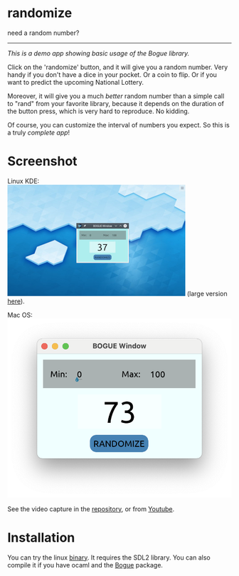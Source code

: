 # randomize
need a random number?

-------------------------------------------------------------------------------

_This is a demo app showing basic usage of the Bogue library._

Click on the 'randomize' button, and it will give you a random
number. Very handy if you don't have a dice in your pocket. Or a coin
to flip. Or if you want to predict the upcoming National Lottery.

Moreover, it will give you a much *better* random number than a simple
call to "rand" from your favorite library, because it depends on the
duration of the button press, which is very hard to reproduce. No
kidding.

Of course, you can customize the interval of numbers you expect. So
this is a truly *complete app*!

# Screenshot

Linux KDE:  
![Screenshot linux](https://github.com/sanette/randomize/blob/master/Screenshot_20190702_131806s.jpg) (large version [here](https://github.com/sanette/randomize/blob/master/Screenshot_20190702_131806.jpg)).

Mac OS:  
![Screenshot macos](https://github.com/sanette/randomize/blob/master/Capture%20d%E2%80%99e%CC%81cran%202022-01-12%20a%CC%80%2017.09.41.png)

See the video capture in the [repository](https://github.com/sanette/randomize/blob/master/bogue-randomize-2019-07-01_21.36.03.mkv), or from
[Youtube](https://youtu.be/b7rBCctJ7Cw).

# Installation

You can try the linux [binary](https://github.com/sanette/randomize/blob/master/randomize). It requires the SDL2 library.
You can also compile it if you have ocaml and the [Bogue](https://github.com/sanette/bogue) package.
